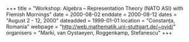 +++
title = "Workshop: Algebra – Representation Theory (NATO ASI) with Flemish Mornings"
date = 2000-08-02
enddate = 2000-08-12
dates = "August 2 - 12, 2000"
dateadded = 1999-01-01
location = "Constanța, Romania"
webpage = "http://web.mathematik.uni-stuttgart.de/~ovid/"
organisers = "Marki, van Oystaeyen, Roggenkamp, Stefanescu"
+++
